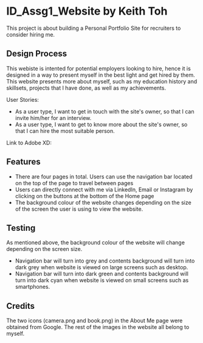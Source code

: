 # ID_Assg1_Website by Keith Toh
This project is about building a Personal Portfolio Site for recruiters to consider hiring me. 

## Design Process
This webiste is intented for potential employers looking to hire, hence it is designed in a way to present myself in the best light and get hired by them. This website presents more about myself, such as my education history and skillsets, projects that I have done, as well as my achievements.

User Stories:
* As a user type, I want to get in touch with the site's owner, so that I can invite him/her for an interview.
* As a user type, I want to get to know more about the site's owner, so that I can hire the most suitable person.

 Link to Adobe XD:

## Features
* There are four pages in total. Users can use the navigation bar located on the top of the page to travel between pages
* Users can directly connect with me via LinkedIn, Email or Instagram by clicking on the buttons at the bottom of the Home page
* The background colour of the website changes depending on the size of the screen the user is using to view the website. 

## Testing
As mentioned above, the background colour of the website will change depending on the screen size.
* Navigation bar will turn into grey and contents background will turn into dark grey when website is viewed on large screens such as desktop.
* Navigation bar will turn into dark green and contents background will turn into dark cyan when website is viewed on small screens such as smartphones.

## Credits
The two icons (camera.png and book.png) in the About Me page were obtained from Google.
The rest of the images in the website all belong to myself.